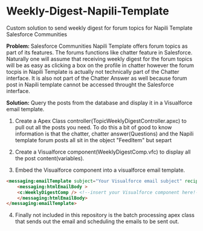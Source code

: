 # Weekly-Digest-Napili-Template
Custom solution to send weekly digest for forum topics for Napili Template Salesforce Communities

<strong>Problem: </strong>
Salesforce Communities Napili Template offers forum topics as part of its features. The forums functions like chatter feature in Salesforce. Naturally one will assume that receiving weekly digest for the forum topics will be as easy as clicking a box on the profile in chatter however the forum tocpis in Napili Template is actually not technically part of the Chatter interface. It is also not part of the Chatter Answer as well because forum post in Napili template cannot be accessed throught the Salesforce interface. 

<strong>Solution:</strong>
Query the posts from the database and display it in a Visualforce email template. 

1. Create a Apex Class controller(TopicWeeklyDigestController.apxc) to pull out all the posts you need. To do this a bit of good to know information is that the chatter, chatter answer(Questions) and the Napili template forum posts all sit in the object "FeedItem" but separt

2. Create a Visualforce component(WeeklyDigestComp.vfc) to display all the post content(variables).

3. Embed the Visualforce component into a visualforce email template.
```html
<messaging:emailTemplate subject="Your Visualforce email subject" recipientType="User" > 
    <messaging:htmlEmailBody >
    <c:WeeklyDigestComp /> <!--insert your Visualforce component here!-->
    </messaging:htmlEmailBody>
</messaging:emailTemplate>
```
4. Finally not included in this repository is the batch processing apex class that sends out the email and scheduling the emails to be sent out.
